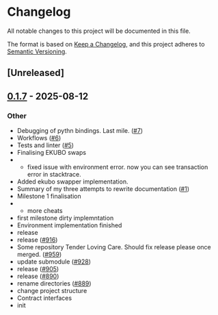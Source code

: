 # Changelog
All notable changes to this project will be documented in this file.

The format is based on [Keep a Changelog](https://keepachangelog.com/en/1.0.0/),
and this project adheres to [Semantic Versioning](https://semver.org/spec/v2.0.0.html).

## [Unreleased]

## [0.1.7](https://github.com/baitcode/starkbiter/releases/tag/starkbiter-bindings-v0.1.7) - 2025-08-12

### Other
- Debugging of pythn bindings. Last mile.  ([#7](https://github.com/baitcode/starkbiter/pull/7))
- Workflows ([#6](https://github.com/baitcode/starkbiter/pull/6))
- Tests and linter ([#5](https://github.com/baitcode/starkbiter/pull/5))
- Finalising EKUBO swaps
- - fixed issue with environment error. now you can see transaction error in stacktrace.
- Added ekubo swapper implementation.
- Summary of my three attempts to rewrite documentation ([#1](https://github.com/baitcode/starkbiter/pull/1))
- Milestone 1 finalisation
- * more cheats
- first milestone dirty implemntation
- Environment implementation finished
- release
- release ([#916](https://github.com/baitcode/starkbiter/pull/916))
- Some repository Tender Loving Care. Should fix release please once merged.  ([#959](https://github.com/baitcode/starkbiter/pull/959))
- update submodule ([#928](https://github.com/baitcode/starkbiter/pull/928))
- release ([#905](https://github.com/baitcode/starkbiter/pull/905))
- release ([#890](https://github.com/baitcode/starkbiter/pull/890))
- rename directories ([#889](https://github.com/baitcode/starkbiter/pull/889))
- change project structure
- Contract interfaces
- init
